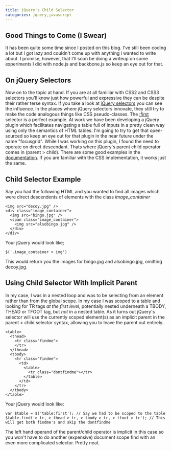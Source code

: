 ```yaml
---
title: jQuery's Child Selector
categories: jquery,javascript
---
```


Good Things to Come (I Swear)
-----------------------------

It has been quite some time since I posted on this blog. I've still been coding
a lot but I got lazy and couldn't come up with anything i wanted to write
about. I promise, however, that I'll soon be doing a writeup on some
experiments I did with node.js and backbone.js so keep an eye out for that.

On jQuery Selectors
-------------------

Now on to the topic at hand. If you are at all familiar with CSS2 and CSS3
selectors you'll know just how powerful and expressive they can be despite
their rather terse syntax. If you take a look at [jQuery
selectors](http://api.jquery.com/category/selectors) you can see the influence.
In the places where jQuery selectors innovate, they still try to make the code
analogous things like CSS pseudo-classes. The
[:first](http://api.jquery.com/first-selector) selector is a perfect example.
At work we have been developing a jQuery plugin which facilitates navigating a
table full of inputs in a pretty clean way using only the semantics of HTML
tables. I'm going to try to get that open-sourced so keep an eye out for that
plugin in the near future under the name "focusgrid". While I was working on
this plugin, I found the need to operate on direct descendant. Thats where
jQuery's parent child operator comes in (parent > child). There are some good
examples in the [documentation](http://api.jquery.com/child-selector). If you
are familiar with the CSS implementation, it works just the same.

Child Selector Example
----------------------

Say you had the following HTML and you wanted to find all images which were
direct descendents of elements with the class *image_container*

~~~~{.html}
<img src="decoy.jpg" />
<div class="image_container">
  <img src="bingo.jpg" />
  <span class="image_container">
    <img src="alsobingo.jpg" />
  </div>
</div>
~~~~

Your jQuery would look like;

~~~~{.javascript}
$('.image_container > img')
~~~~

This would return you the images for bingo.jpg and alsobingo.jpg, omitting decoy.jpg.

Using Child Selector With Implicit Parent
-----------------------------------------

In my case, I was in a nested loop and was to be selecting from an
element rather than from the global scope. In my case I was scoped to a table
and looking for TR tags *at the first level*, potentially nested underneath a
TBODY, THEAD or TFOOT tag, but *not* in a nested table. As it turns out
jQuery's selector will use the currently scoped element(s) as an implicit
parent in the parent > child selector syntax, allowing you to leave the parent
out entirely.

~~~~{.html}
<table>
  <thead>
    <tr class="findme">
    </tr>
  </thead>
  <tbody>
    <tr class="findme">
      <td>
        <table>
          <tr class="dontfindme"></tr>
        </table>
      </td>
    </tr>
  </tbody>
</table>
~~~~

Your jQuery would look like:

~~~~{.javascript}
var $table = $('table:first'); // Say we had to be scoped to the table
$table.find('> tr, > thead > tr, > tbody > tr, > tfoot > tr'); // This will get both findme's and skip the dontfindme
~~~~

The left hand operand of the parent/child operator is implicit in this case so
you won't have to do another (expensive) document scope find with an even more
complicated selector. Pretty neat.
